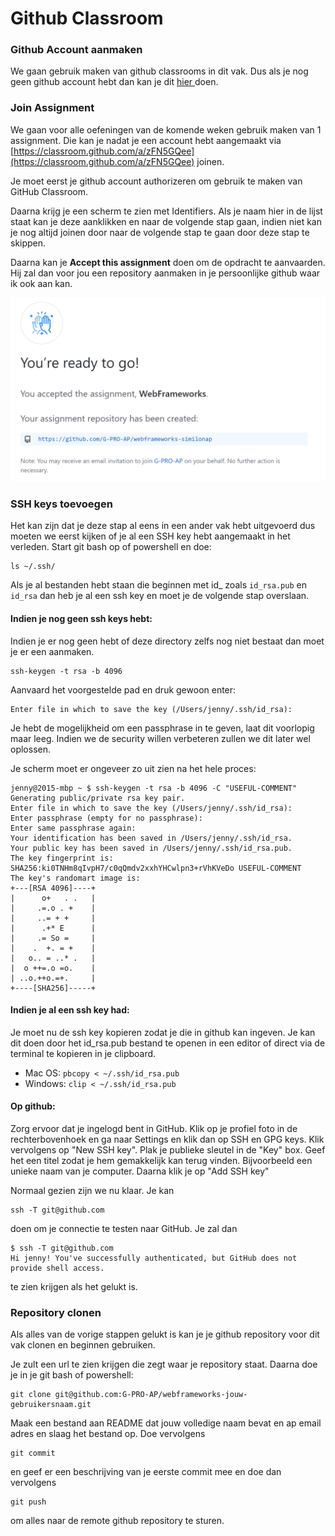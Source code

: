 # Github Classroom

### Github Account aanmaken

We gaan gebruik maken van github classrooms in dit vak. Dus als je nog geen github account hebt dan kan je dit [hier ](https://www.github.com)doen. 

### Join Assignment

We gaan voor alle oefeningen van de komende weken gebruik maken van 1 assignment. Die kan je nadat je een account hebt aangemaakt via [https://classroom.github.com/a/zFN5GQee](https://classroom.github.com/a/zFN5GQee) joinen. 

Je moet eerst je github account authorizeren om gebruik te maken van GitHub Classroom.

Daarna krijg je een scherm te zien met Identifiers. Als je naam hier in de lijst staat kan je deze aanklikken en naar de volgende stap gaan, indien niet kan je nog altijd joinen door naar de volgende stap te gaan door deze stap te skippen.

Daarna kan je **Accept this assignment** doen om de opdracht te aanvaarden. Hij zal dan voor jou een repository aanmaken in je persoonlijke github waar ik ook aan kan.

![](../.gitbook/assets/image%20%2836%29.png)

### SSH keys toevoegen

Het kan zijn dat je deze stap al eens in een ander vak hebt uitgevoerd dus moeten we eerst kijken of je al een SSH key hebt aangemaakt in het verleden. Start git bash op of powershell en doe:

```text
ls ~/.ssh/
```

Als je al bestanden hebt staan die beginnen met id\_ zoals `id_rsa.pub` en `id_rsa` dan heb je al een ssh key en moet je de volgende stap overslaan.

#### **Indien je nog geen ssh keys hebt:**

Indien je er nog geen hebt of deze directory zelfs nog niet bestaat dan moet je er een aanmaken. 

```text
ssh-keygen -t rsa -b 4096
```

Aanvaard het voorgestelde pad en druk gewoon enter:

```text
Enter file in which to save the key (/Users/jenny/.ssh/id_rsa):
```

Je hebt de mogelijkheid om een passphrase in te geven, laat dit voorlopig maar leeg. Indien we de security willen verbeteren zullen we dit later wel oplossen. 

Je scherm moet er ongeveer zo uit zien na het hele proces:

```text
jenny@2015-mbp ~ $ ssh-keygen -t rsa -b 4096 -C "USEFUL-COMMENT"
Generating public/private rsa key pair.
Enter file in which to save the key (/Users/jenny/.ssh/id_rsa):     
Enter passphrase (empty for no passphrase): 
Enter same passphrase again: 
Your identification has been saved in /Users/jenny/.ssh/id_rsa.
Your public key has been saved in /Users/jenny/.ssh/id_rsa.pub.
The key fingerprint is:
SHA256:ki0TNHm8qIvpH7/c0qQmdv2xxhYHCwlpn3+rVhKVeDo USEFUL-COMMENT
The key's randomart image is:
+---[RSA 4096]----+
|      o+   . .   |
|     .=.o . +    |
|     ..= + +     |
|      .+* E      |
|     .= So =     |
|    .  +. = +    |
|   o.. = ..* .   |
|  o ++=.o =o.    |
| ..o.++o.=+.     |
+----[SHA256]-----+
```

#### **Indien je al een ssh key had:**

Je moet nu de ssh key kopieren zodat je die in github kan ingeven. Je kan dit doen door het id\_rsa.pub bestand te openen in een editor of direct via de terminal te kopieren in je clipboard.

* Mac OS: `pbcopy < ~/.ssh/id_rsa.pub`
* Windows: `clip < ~/.ssh/id_rsa.pub`

#### **Op github:**

Zorg ervoor dat je ingelogd bent in GitHub. Klik op je profiel foto in de rechterbovenhoek en ga naar Settings en klik dan op SSH en GPG keys. Klik vervolgens op "New SSH key". Plak je publieke sleutel in de "Key" box. Geef het een titel zodat je hem gemakkelijk kan terug vinden. Bijvoorbeeld een unieke naam van je computer. Daarna klik je op "Add SSH key"

Normaal gezien zijn we nu klaar. Je kan 

```text
ssh -T git@github.com
```

doen om je connectie te testen naar GitHub. Je zal dan 

```text
$ ssh -T git@github.com
Hi jenny! You've successfully authenticated, but GitHub does not provide shell access.
```

te zien krijgen als het gelukt is.

### **Repository clonen**

Als alles van de vorige stappen gelukt is kan je je github repository voor dit vak clonen en beginnen gebruiken.

Je zult een url te zien krijgen die zegt waar je repository staat. Daarna doe je in je git bash of powershell:

```text
git clone git@github.com:G-PRO-AP/webframeworks-jouw-gebruikersnaam.git
```

Maak een bestand aan README dat jouw volledige naam bevat en ap email adres en slaag het bestand op. Doe vervolgens

```text
git commit
```

en geef er een beschrijving van je eerste commit mee en doe dan vervolgens

```text
git push
```

om alles naar de remote github repository te sturen.

